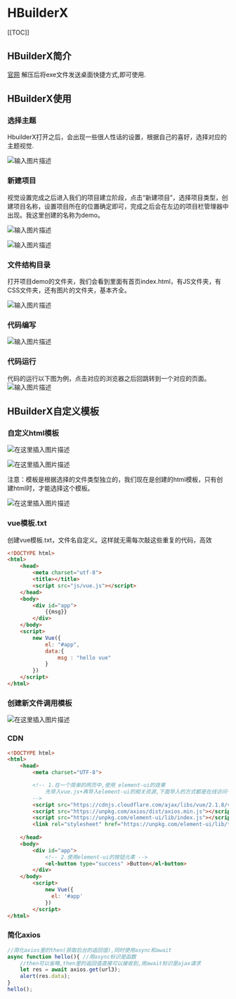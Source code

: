 # HBuilderX
[[TOC]]

## HBuilderX简介
[官网](https://www.dcloud.io/hbuilderx.html)
解压后将exe文件发送桌面快捷方式,即可使用.
## HBuilderX使用
### 选择主题
HbuilderX打开之后，会出现一些很人性话的设置，根据自己的喜好，选择对应的主题视觉.

![输入图片描述](./images/HX1_20220217105951.png)

### 新建项目
视觉设置完成之后进入我们的项目建立阶段，点击“新建项目”，选择项目类型，创建项目名称，设置项目所在的位置确定即可，完成之后会在左边的项目栏管理器中出现。我这里创建的名称为demo。

![输入图片描述](./images/HX2_20220217110041.png)

![输入图片描述](./images/HX3_20220217110105.png)

### 文件结构目录
打开项目demo的文件夹，我们会看到里面有首页index.html，有JS文件夹，有CSS文件夹，还有图片的文件夹，基本齐全。

![输入图片描述](./images/HX4_20220217110155.png)

### 代码编写
![输入图片描述](./images/HX5_20220217110226.png)
### 代码运行
代码的运行以下图为例，点击对应的浏览器之后回跳转到一个对应的页面。
![输入图片描述](./images/HX6_20220217110326.png)

## HBuilderX自定义模板

### 自定义html模板

![在这里插入图片描述](https://img-blog.csdnimg.cn/d132967eef75497c9722e636ee8dbd2f.png?x-oss-process=image/watermark,type_ZmFuZ3poZW5naGVpdGk,shadow_10,text_aHR0cHM6Ly9ibG9nLmNzZG4ubmV0L3UwMTI5MzI4NzY=,size_16,color_FFFFFF,t_70)

![在这里插入图片描述](https://img-blog.csdnimg.cn/1b6aae2047874a1e8d6dc46d915538c3.png)

注意：模板是根据选择的文件类型独立的，我们现在是创建的html模板，只有创建html时，才能选择这个模板。

![在这里插入图片描述](https://img-blog.csdnimg.cn/9cb3298cf7ca41e2b7fc7bca172e6fd9.png?x-oss-process=image/watermark,type_ZmFuZ3poZW5naGVpdGk,shadow_10,text_aHR0cHM6Ly9ibG9nLmNzZG4ubmV0L3UwMTI5MzI4NzY=,size_16,color_FFFFFF,t_70)

### vue模板.txt

创建vue模板.txt，文件名自定义。这样就无需每次敲这些重复的代码，高效

```html
<!DOCTYPE html>
<html>
	<head>
		<meta charset="utf-8">
		<title></title>
		<script src="js/vue.js"></script>
	</head>
	<body>
		<div id="app">
			{{msg}}
		</div>
	</body>
	<script>
		new Vue({
			el: "#app",
			data:{
				msg : "hello vue"
			}
		})
	</script>
</html>


```

### 创建新文件调用模板

![在这里插入图片描述](https://img-blog.csdnimg.cn/004a3eba143848a69284b207d5f268d1.png?x-oss-process=image/watermark,type_ZmFuZ3poZW5naGVpdGk,shadow_10,text_aHR0cHM6Ly9ibG9nLmNzZG4ubmV0L3UwMTI5MzI4NzY=,size_16,color_FFFFFF,t_70)

### CDN

```html
<!DOCTYPE html>
<html>
	<head>
		<meta charset="UTF-8">

		<!-- 1.在一个简单的网页中,使用 element-ui的效果
			先导入vue.js+再导入element-ui的相关资源,下面导入的方式都是在线访问一个网址(cdn)
		-->
		<script src="https://cdnjs.cloudflare.com/ajax/libs/vue/2.1.8/vue.min.js"></script>
		<script src="https://unpkg.com/axios/dist/axios.min.js"></script>
		<script src="https://unpkg.com/element-ui/lib/index.js"></script>
		<link rel="stylesheet" href="https://unpkg.com/element-ui/lib/theme-chalk/index.css">
		  
	</head>
	<body>
		<div id="app">
			<!-- 2.使用element-ui的按钮元素 -->
			<el-button type="success" >Button</el-button>
		</div>
	</body>
		<script>
			new Vue({
			  el: '#app'
			})
		</script>
</html>

```

### 简化axios

```javascript
//简化axios里的then(获取后台的返回值),同时使用async和await
async function hello(){ //用async标识是函数
	//then可以省略,then里的返回值直接可以接收到,用await标识是ajax请求
	let res = await axios.get(url3);
	alert(res.data);
}
hello();
```
